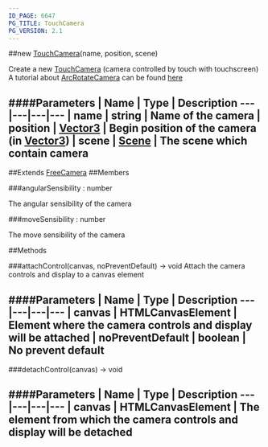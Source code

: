 ```yaml
---
ID_PAGE: 6647
PG_TITLE: TouchCamera
PG_VERSION: 2.1
---
```

##new [TouchCamera](page.php?p=6647)(name, position, scene)



Create a new [TouchCamera](page.php?p=6647) (camera controlled by touch with touchscreen)
A tutorial about [ArcRotateCamera](page.php?p=6632) can be found [here](https://github.com/BabylonJS/Babylon.js/wiki/05-Cameras)




####Parameters
 | Name | Type | Description
---|---|---|---
 | name | string | Name of the camera
 | position | [Vector3](page.php?p=6751) | Begin position of the camera (in [Vector3](page.php?p=6751))
 | scene | [Scene](page.php?p=6662) | The scene which contain camera
---

##Extends [FreeCamera](page.php?p=6638)
##Members

###angularSensibility : number




The angular sensibility of the camera



###moveSensibility : number




The move sensibility of the camera











##Methods

###attachControl(canvas, noPreventDefault) &rarr; void
Attach the camera controls and display to a canvas element





####Parameters
 | Name | Type | Description
---|---|---|---
 | canvas | HTMLCanvasElement | Element where the camera controls and display will be attached
 | noPreventDefault | boolean | No prevent default
---

###detachControl(canvas) &rarr; void

####Parameters
 | Name | Type | Description
---|---|---|---
 | canvas | HTMLCanvasElement | The element from which the camera controls and display will be detached
---
